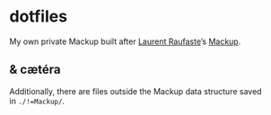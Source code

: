 # dotfiles

My own private Mackup built after [Laurent
Raufaste](http://glop.org)’s&nbsp;[Mackup](https://github.com/lra/mackup).

## &amp; cætéra
Additionally, there are files outside the Mackup data structure saved in&nbsp;`./!=Mackup/`.
